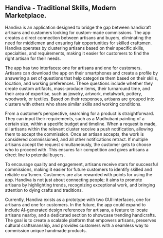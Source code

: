 ## Handiva - Traditional Skills, Modern Marketplace.
Handiva is an application designed to bridge the gap between handicraft artisans and customers looking for custom-made commissions. The app creates a direct connection between artisans and buyers, eliminating the need for middlemen and ensuring fair opportunities for skilled craftsmen. Handiva operates by clustering artisans based on their specific skills, specialties, and requirements, making it easier for customers to find the right artisan for their needs.

The app has two interfaces: one for artisans and one for customers. Artisans can download the app on their smartphones and create a profile by answering a set of questions that help categorize them based on their skills, location, and working preferences. These questions include whether they create custom artifacts, mass-produce items, their turnaround time, and their area of expertise, such as jewelry, artwork, metalwork, pottery, woodwork, or textiles. Based on their responses, artisans are grouped into clusters with others who share similar skills and working conditions.

From a customer’s perspective, searching for a product is straightforward. They can input their requirements, such as a Madhubani painting of a certain size, within a specific budget and timeline. When a request is made, all artisans within the relevant cluster receive a push notification, allowing them to accept the commission. Once an artisan accepts, the work is considered commissioned, and all other notifications retract. If multiple artisans accept the request simultaneously, the customer gets to choose who to proceed with. This ensures fair competition and gives artisans a direct line to potential buyers.

To encourage quality and engagement, artisans receive stars for successful commissions, making it easier for future customers to identify skilled and reliable craftsmen. Customers are also rewarded with points for using the app. Handiva is not just about connecting people; it aims to promote artisans by highlighting trends, recognizing exceptional work, and bringing attention to dying crafts and traditions.

Currently, Handiva exists as a prototype with two GUI interfaces, one for artisans and one for customers. In the future, the app could expand to include AI-generated design references for artisans, a feature to locate artisans nearby, and a dedicated section to showcase trending handicrafts. The goal is to create a scalable platform that empowers artisans, preserves cultural craftsmanship, and provides customers with a seamless way to commission unique handmade products.
